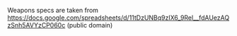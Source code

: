 Weapons specs are taken from https://docs.google.com/spreadsheets/d/11tDzUNBq9zIX6_9Rel__fdAUezAQzSnh5AVYzCP060c (public domain)